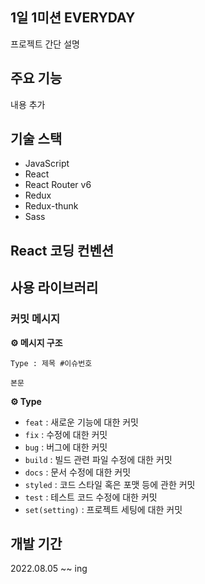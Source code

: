 ## 1일 1미션 EVERYDAY

프로젝트 간단 설명

## 주요 기능

내용 추가

## 기술 스택

- JavaScript
- React
- React Router v6
- Redux
- Redux-thunk
- Sass

## React 코딩 컨벤션

## 사용 라이브러리

### 커밋 메시지

**⚙️ 메시지 구조**

`Type : 제목 #이슈번호`

`본문`

**⚙️ Type**

- `feat` : 새로운 기능에 대한 커밋
- `fix` : 수정에 대한 커밋
- `bug` : 버그에 대한 커밋
- `build` : 빌드 관련 파일 수정에 대한 커밋
- `docs` : 문서 수정에 대한 커밋
- `styled` : 코드 스타일 혹은 포맷 등에 관한 커밋
- `test` : 테스트 코드 수정에 대한 커밋
- `set(setting)` : 프로젝트 세팅에 대한 커밋

## 개발 기간

2022.08.05 ~~ ing
